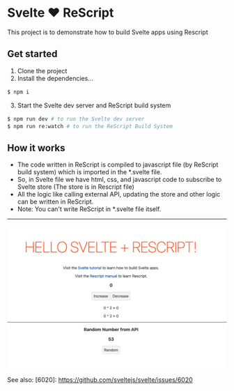 # Svelte ❤️ ReScript

This project is to demonstrate how to build Svelte apps using Rescript

## Get started

1. Clone the project
2. Install the dependencies...
```bash
$ npm i
```
3. Start the Svelte dev server and ReScript build system
```bash
$ npm run dev # to run the Svelte dev server
$ npm run re:watch # to run the ReScript Build System
```


## How it works
- The code written in ReScript is compiled to javascript file (by ReScript build system) which is imported in the *.svelte file.
- So, in Svelte file we have html, css, and javascript code to subscribe to Svelte store (The store is in Rescript file)
- All the logic like calling external API, updating the store and other logic can be written in ReScript.
- Note: You can't write ReScript in *.svelte file itself.

---

![newplot(1)](https://github.com/sabinbajracharya/Svelte-with-Rescript/blob/master/screenshot/screenshot-1.png)

See also: [6020]: https://github.com/sveltejs/svelte/issues/6020


